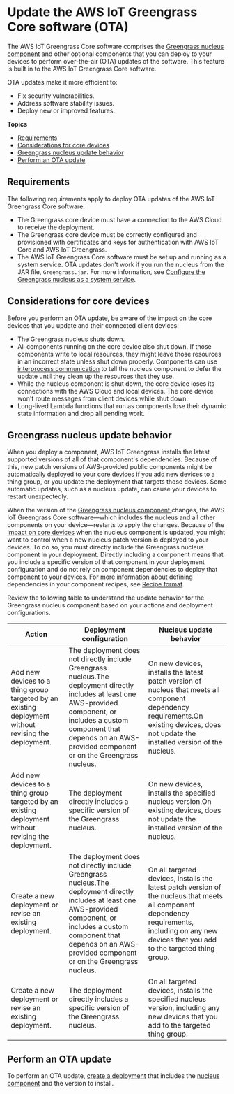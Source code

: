 # Update the AWS IoT Greengrass Core software \(OTA\)<a name="update-greengrass-core-v2"></a>

The AWS IoT Greengrass Core software comprises the [Greengrass nucleus component](greengrass-nucleus-component.md) and other optional components that you can deploy to your devices to perform over\-the\-air \(OTA\) updates of the software\. This feature is built in to the AWS IoT Greengrass Core software\.

OTA updates make it more efficient to:
+ Fix security vulnerabilities\.
+ Address software stability issues\.
+ Deploy new or improved features\.

**Topics**
+ [Requirements](#ota-update-requirements)
+ [Considerations for core devices](#ota-update-considerations)
+ [Greengrass nucleus update behavior](#ota-update-behavior-nucleus)
+ [Perform an OTA update](#create-ota-update)

## Requirements<a name="ota-update-requirements"></a>

The following requirements apply to deploy OTA updates of the AWS IoT Greengrass Core software:
+ The Greengrass core device must have a connection to the AWS Cloud to receive the deployment\.
+ The Greengrass core device must be correctly configured and provisioned with certificates and keys for authentication with AWS IoT Core and AWS IoT Greengrass\.
+ The AWS IoT Greengrass Core software must be set up and running as a system service\. OTA updates don't work if you run the nucleus from the JAR file, `Greengrass.jar`\. For more information, see [Configure the Greengrass nucleus as a system service](configure-greengrass-core-v2.md#configure-system-service)\.

## Considerations for core devices<a name="ota-update-considerations"></a>

Before you perform an OTA update, be aware of the impact on the core devices that you update and their connected client devices:
+ The Greengrass nucleus shuts down\. 
+ All components running on the core device also shut down\. If those components write to local resources, they might leave those resources in an incorrect state unless shut down properly\. Components can use [interprocess communication](interprocess-communication.md) to tell the nucleus component to defer the update until they clean up the resources that they use\.
+ While the nucleus component is shut down, the core device loses its connections with the AWS Cloud and local devices\. The core device won't route messages from client devices while shut down\.
+ Long\-lived Lambda functions that run as components lose their dynamic state information and drop all pending work\.

## Greengrass nucleus update behavior<a name="ota-update-behavior-nucleus"></a>

<a name="component-patch-update"></a>When you deploy a component, AWS IoT Greengrass installs the latest supported versions of all of that component's dependencies\. Because of this, new patch versions of AWS\-provided public components might be automatically deployed to your core devices if you add new devices to a thing group, or you update the deployment that targets those devices\. Some automatic updates, such as a nucleus update, can cause your devices to restart unexpectedly\. 

When the version of the [Greengrass nucleus component ]()changes, the AWS IoT Greengrass Core software—which includes the nucleus and all other components on your device—restarts to apply the changes\. Because of the [impact on core devices]() when the nucleus component is updated, you might want to control when a new nucleus patch version is deployed to your devices\. To do so, you must directly include the Greengrass nucleus component in your deployment\. Directly including a component means that you include a specific version of that component in your deployment configuration and do not rely on component dependencies to deploy that component to your devices\. For more information about defining dependencies in your component recipes, see [Recipe format](component-recipe-reference.md#recipe-format)\.

Review the following table to understand the update behavior for the Greengrass nucleus component based on your actions and deployment configurations\.


| Action | Deployment configuration | Nucleus update behavior | 
| --- | --- | --- | 
| Add new devices to a thing group targeted by an existing deployment without revising the deployment\. | The deployment does not directly include Greengrass nucleus\.The deployment directly includes at least one AWS\-provided component, or includes a custom component that depends on an AWS\-provided component or on the Greengrass nucleus\. | On new devices, installs the latest patch version of nucleus that meets all component dependency requirements\.On existing devices, does not update the installed version of the nucleus\. | 
| Add new devices to a thing group targeted by an existing deployment without revising the deployment\. |  The deployment directly includes a specific version of the Greengrass nucleus\.  | On new devices, installs the specified nucleus version\.On existing devices, does not update the installed version of the nucleus\. | 
| Create a new deployment or revise an existing deployment\. | The deployment does not directly include Greengrass nucleus\.The deployment directly includes at least one AWS\-provided component, or includes a custom component that depends on an AWS\-provided component or on the Greengrass nucleus\. | On all targeted devices, installs the latest patch version of the nucleus that meets all component dependency requirements, including on any new devices that you add to the targeted thing group\. | 
| Create a new deployment or revise an existing deployment\. | The deployment directly includes a specific version of the Greengrass nucleus\. | On all targeted devices, installs the specified nucleus version, including any new devices that you add to the targeted thing group\.  | 

## Perform an OTA update<a name="create-ota-update"></a>

To perform an OTA update, [create a deployment](create-deployments.md) that includes the [nucleus component](greengrass-nucleus-component.md) and the version to install\.